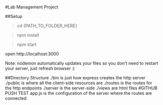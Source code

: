 #Lab Management Project 

##Setup
>cd {PATH_TO_FOLDER_HERE}

>npm install

>npm start

open http://localhost:3000

Note: nodemon automatically updates your files so you don't need to restart your server, just refresh browser :)

##Directory Structure
./bin is just how express creates the http server 
./public is where all the client-side resources are
./routes is the routes for the http endpoints
./server is the server-side
./views are html files
#GITHUB PUSH TEST
app.js is the configuration of the server where the routes are connected
